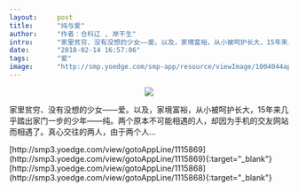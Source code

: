 ```yaml
---
layout:     post
title:      "纯与爱"
author:     "作者：仓科辽 , 岸干生"
intro:      "家里贫穷、没有没想的少女——爱。以及，家境富裕，从小被呵护长大，15年来几乎踏出家门一步的少年——纯。两个原本不可能相遇的人，却因为手机的交友网站而相遇了。真心交往的两人，由于两个人…"
date:       "2018-02-14 16:57:06"
tags:       "爱"
image:      "http://smp.yoedge.com/smp-app/resource/viewImage/1004044appline.png"
---
```

<div style="text-align: center">
<p><img src="http://smp.yoedge.com/smp-app/resource/viewImage/1004044appline.png"/></p>
</div>
<p class="post-meta">
<span>家里贫穷、没有没想的少女——爱。以及，家境富裕，从小被呵护长大，15年来几乎踏出家门一步的少年——纯。两个原本不可能相遇的人，却因为手机的交友网站而相遇了。真心交往的两人，由于两个人…</span>
</p>
[http://smp3.yoedge.com/view/gotoAppLine/1115869](http://smp3.yoedge.com/view/gotoAppLine/1115869){:target="_blank"}
[http://smp3.yoedge.com/view/gotoAppLine/1115868](http://smp3.yoedge.com/view/gotoAppLine/1115868){:target="_blank"}


